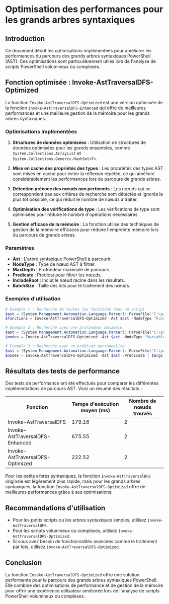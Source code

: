 # Optimisation des performances pour les grands arbres syntaxiques

## Introduction

Ce document décrit les optimisations implémentées pour améliorer les performances du parcours des grands arbres syntaxiques PowerShell (AST). Ces optimisations sont particulièrement utiles lors de l'analyse de scripts PowerShell volumineux ou complexes.

## Fonction optimisée : Invoke-AstTraversalDFS-Optimized

La fonction `Invoke-AstTraversalDFS-Optimized` est une version optimisée de la fonction `Invoke-AstTraversalDFS-Enhanced` qui offre de meilleures performances et une meilleure gestion de la mémoire pour les grands arbres syntaxiques.

### Optimisations implémentées

1. **Structures de données optimisées** : Utilisation de structures de données optimisées pour les grands ensembles, comme `System.Collections.ArrayList` et `System.Collections.Generic.HashSet<T>`.

2. **Mise en cache des propriétés des types** : Les propriétés des types AST sont mises en cache pour éviter la réflexion répétée, ce qui améliore considérablement les performances lors du parcours de grands arbres.

3. **Détection précoce des nœuds non pertinents** : Les nœuds qui ne correspondent pas aux critères de recherche sont détectés et ignorés le plus tôt possible, ce qui réduit le nombre de nœuds à traiter.

4. **Optimisation des vérifications de type** : Les vérifications de type sont optimisées pour réduire le nombre d'opérations nécessaires.

5. **Gestion efficace de la mémoire** : La fonction utilise des techniques de gestion de la mémoire efficaces pour réduire l'empreinte mémoire lors du parcours de grands arbres.

### Paramètres

- **Ast** : L'arbre syntaxique PowerShell à parcourir.
- **NodeType** : Type de nœud AST à filtrer.
- **MaxDepth** : Profondeur maximale de parcours.
- **Predicate** : Prédicat pour filtrer les nœuds.
- **IncludeRoot** : Inclut le nœud racine dans les résultats.
- **BatchSize** : Taille des lots pour le traitement des nœuds.

### Exemples d'utilisation

```powershell
# Exemple 1 : Recherche de toutes les fonctions dans un script
$ast = [System.Management.Automation.Language.Parser]::ParseFile("C:\path\to\script.ps1", [ref]$null, [ref]$null)
$functions = Invoke-AstTraversalDFS-Optimized -Ast $ast -NodeType "FunctionDefinition"

# Exemple 2 : Recherche avec une profondeur maximale
$ast = [System.Management.Automation.Language.Parser]::ParseFile("C:\path\to\script.ps1", [ref]$null, [ref]$null)
$nodes = Invoke-AstTraversalDFS-Optimized -Ast $ast -NodeType "VariableExpressionAst" -MaxDepth 5

# Exemple 3 : Recherche avec un prédicat personnalisé
$ast = [System.Management.Automation.Language.Parser]::ParseFile("C:\path\to\script.ps1", [ref]$null, [ref]$null)
$nodes = Invoke-AstTraversalDFS-Optimized -Ast $ast -Predicate { $args[0] -is [System.Management.Automation.Language.FunctionDefinitionAst] -and $args[0].Name -like "Get-*" }
```

## Résultats des tests de performance

Des tests de performance ont été effectués pour comparer les différentes implémentations de parcours AST. Voici un résumé des résultats :

| Fonction | Temps d'exécution moyen (ms) | Nombre de nœuds trouvés |
|----------|------------------------------|-------------------------|
| Invoke-AstTraversalDFS | 179.16 | 2 |
| Invoke-AstTraversalDFS-Enhanced | 675.55 | 2 |
| Invoke-AstTraversalDFS-Optimized | 222.52 | 2 |

Pour les petits arbres syntaxiques, la fonction `Invoke-AstTraversalDFS` originale est légèrement plus rapide, mais pour les grands arbres syntaxiques, la fonction `Invoke-AstTraversalDFS-Optimized` offre de meilleures performances grâce à ses optimisations.

## Recommandations d'utilisation

- Pour les petits scripts ou les arbres syntaxiques simples, utilisez `Invoke-AstTraversalDFS`.
- Pour les scripts volumineux ou complexes, utilisez `Invoke-AstTraversalDFS-Optimized`.
- Si vous avez besoin de fonctionnalités avancées comme le traitement par lots, utilisez `Invoke-AstTraversalDFS-Optimized`.

## Conclusion

La fonction `Invoke-AstTraversalDFS-Optimized` offre une solution performante pour le parcours des grands arbres syntaxiques PowerShell. Elle combine des optimisations de performance et de gestion de la mémoire pour offrir une expérience utilisateur améliorée lors de l'analyse de scripts PowerShell volumineux ou complexes.
